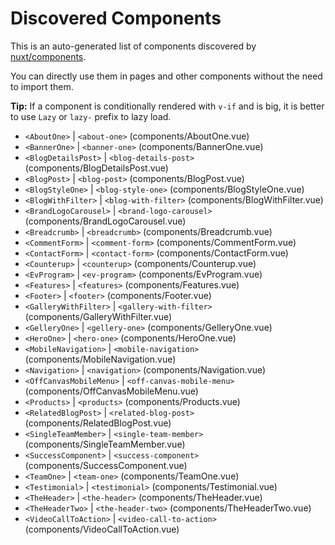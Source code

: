 # Discovered Components

This is an auto-generated list of components discovered by [nuxt/components](https://github.com/nuxt/components).

You can directly use them in pages and other components without the need to import them.

**Tip:** If a component is conditionally rendered with `v-if` and is big, it is better to use `Lazy` or `lazy-` prefix to lazy load.

- `<AboutOne>` | `<about-one>` (components/AboutOne.vue)
- `<BannerOne>` | `<banner-one>` (components/BannerOne.vue)
- `<BlogDetailsPost>` | `<blog-details-post>` (components/BlogDetailsPost.vue)
- `<BlogPost>` | `<blog-post>` (components/BlogPost.vue)
- `<BlogStyleOne>` | `<blog-style-one>` (components/BlogStyleOne.vue)
- `<BlogWithFilter>` | `<blog-with-filter>` (components/BlogWithFilter.vue)
- `<BrandLogoCarousel>` | `<brand-logo-carousel>` (components/BrandLogoCarousel.vue)
- `<Breadcrumb>` | `<breadcrumb>` (components/Breadcrumb.vue)
- `<CommentForm>` | `<comment-form>` (components/CommentForm.vue)
- `<ContactForm>` | `<contact-form>` (components/ContactForm.vue)
- `<Counterup>` | `<counterup>` (components/Counterup.vue)
- `<EvProgram>` | `<ev-program>` (components/EvProgram.vue)
- `<Features>` | `<features>` (components/Features.vue)
- `<Footer>` | `<footer>` (components/Footer.vue)
- `<GalleryWithFilter>` | `<gallery-with-filter>` (components/GalleryWithFilter.vue)
- `<GelleryOne>` | `<gellery-one>` (components/GelleryOne.vue)
- `<HeroOne>` | `<hero-one>` (components/HeroOne.vue)
- `<MobileNavigation>` | `<mobile-navigation>` (components/MobileNavigation.vue)
- `<Navigation>` | `<navigation>` (components/Navigation.vue)
- `<OffCanvasMobileMenu>` | `<off-canvas-mobile-menu>` (components/OffCanvasMobileMenu.vue)
- `<Products>` | `<products>` (components/Products.vue)
- `<RelatedBlogPost>` | `<related-blog-post>` (components/RelatedBlogPost.vue)
- `<SingleTeamMember>` | `<single-team-member>` (components/SingleTeamMember.vue)
- `<SuccessComponent>` | `<success-component>` (components/SuccessComponent.vue)
- `<TeamOne>` | `<team-one>` (components/TeamOne.vue)
- `<Testimonial>` | `<testimonial>` (components/Testimonial.vue)
- `<TheHeader>` | `<the-header>` (components/TheHeader.vue)
- `<TheHeaderTwo>` | `<the-header-two>` (components/TheHeaderTwo.vue)
- `<VideoCallToAction>` | `<video-call-to-action>` (components/VideoCallToAction.vue)
